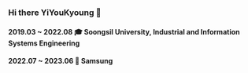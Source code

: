 ### Hi there YiYouKyoung 👋
 
#### 2019.03 ~ 2022.08 🎓 Soongsil University, Industrial and Information Systems Engineering
#### 2022.07 ~ 2023.06 🐣 Samsung 

<!--
**yiyouk/yiyouk** is a ✨ _special_ ✨ repository because its `README.md` (this file) appears on your GitHub profile.

Here are some ideas to get you started:

- 🔭 I’m currently working on ...
- 🌱 I’m currently learning ...
- 👯 I’m looking to collaborate on ...
- 🤔 I’m looking for help with ...
- 💬 Ask me about ...
- 📫 How to reach me: ...
- 😄 Pronouns: ...
- ⚡ Fun fact: ...
-->
